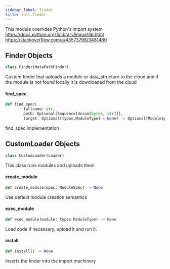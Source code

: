 ```yaml
---
sidebar_label: finder
title: soil.finder
---
```


This module overrides Python&#x27;s import system
https://docs.python.org/3/library/importlib.html
https://stackoverflow.com/a/43573798/3481480

## Finder Objects

```python
class Finder(MetaPathFinder)
```

Custom finder that uploads a module or data_structure to the cloud and if
the module is not found locally it is downloaded from the cloud

#### find\_spec

```python
def find_spec(
        fullname: str,
        path: Optional[Sequence[Union[bytes, str]]],
        target: Optional[types.ModuleType] = None) -> Optional[ModuleSpec]
```

find_spec implementation

## CustomLoader Objects

```python
class CustomLoader(Loader)
```

This class runs modules and uploads them

#### create\_module

```python
def create_module(spec: ModuleSpec) -> None
```

Use default module creation semantics

#### exec\_module

```python
def exec_module(module: types.ModuleType) -> None
```

Load code if necessary, upload it and run it.

#### install

```python
def install() -> None
```

Inserts the finder into the import machinery

